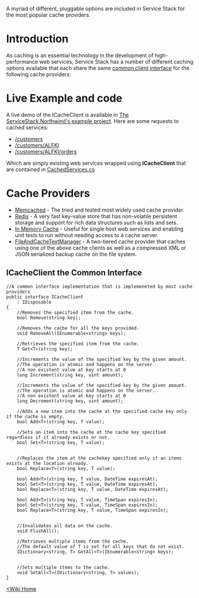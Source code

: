 A myriad of different, pluggable options are included in Service Stack for the most popular cache providers.

# Introduction

As caching is an essential technology in the development of high-performance web services, Service Stack has a number of different caching options available that each share the same
[common client interface](https://github.com/ServiceStack/ServiceStack/blob/master/src/ServiceStack.Interfaces/CacheAccess/ICacheClient.cs)
for the following cache providers:

# Live Example and code

A live demo of the ICacheClient is available in [The ServiceStack.Northwind's example project](http://servicestack.net/ServiceStack.Northwind/). Here are some requests to cached services:

  * [/customers](http://servicestack.net/ServiceStack.Northwind/cached/customers)
  * [/customers/ALFKI](http://servicestack.net/ServiceStack.Northwind/cached/customers/ALFKI)
  * [/customers/ALFKI/orders](http://servicestack.net/ServiceStack.Northwind/cached/customers/ALFKI/orders)

Which are simply existing web services wrapped using **ICacheClient** that are contained in [CachedServices.cs](https://github.com/ServiceStack/ServiceStack.Examples/blob/master/src/ServiceStack.Northwind/ServiceStack.Northwind.ServiceInterface/CachedServices.cs)

# Cache Providers

  * [Memcached](https://github.com/ServiceStack/ServiceStack/tree/master/src/ServiceStack.CacheAccess.Memcached/) - The tried and tested most widely used cache provider.
  * [Redis](https://github.com/ServiceStack/ServiceStack.Redis/blob/master/src/ServiceStack.Redis/RedisClient.ICacheClient.cs) - A very fast key-value store that has  non-volatile persistent storage and support for rich data structures such as lists and sets.
  * [In Memory Cache](https://github.com/ServiceStack/ServiceStack/blob/master/src/ServiceStack.CacheAccess.Providers/MemoryCacheClient.cs) - Useful for single host web services and enabling unit tests to run without needing access to a cache server.
  * [FileAndCacheTextManager](https://github.com/ServiceStack/ServiceStack/blob/master/src/ServiceStack.CacheAccess.Providers/FileAndCacheTextManager.cs) - A two-tiered cache provider that caches using one of the above cache clients as well as a compressed XML or JSON serialized backup cache on the file system.

## ICacheClient the Common Interface


	//A common interface implementation that is implemeneted by most cache providers
	public interface ICacheClient 
		: IDisposable
	{
		//Removes the specified item from the cache.
		bool Remove(string key);

		//Removes the cache for all the keys provided.
		void RemoveAll(IEnumerable<string> keys);

		//Retrieves the specified item from the cache.
		T Get<T>(string key);

		//Increments the value of the specified key by the given amount. 
		//The operation is atomic and happens on the server.
		//A non existent value at key starts at 0
		long Increment(string key, uint amount);

		//Increments the value of the specified key by the given amount. 
		//The operation is atomic and happens on the server.
		//A non existent value at key starts at 0
		long Decrement(string key, uint amount);

		//Adds a new item into the cache at the specified cache key only if the cache is empty.
		bool Add<T>(string key, T value);

		//Sets an item into the cache at the cache key specified regardless if it already exists or not.
		bool Set<T>(string key, T value);


		//Replaces the item at the cachekey specified only if an items exists at the location already. 
		bool Replace<T>(string key, T value);

		bool Add<T>(string key, T value, DateTime expiresAt);
		bool Set<T>(string key, T value, DateTime expiresAt);
		bool Replace<T>(string key, T value, DateTime expiresAt);

		bool Add<T>(string key, T value, TimeSpan expiresIn);
		bool Set<T>(string key, T value, TimeSpan expiresIn);
		bool Replace<T>(string key, T value, TimeSpan expiresIn);


		//Invalidates all data on the cache.
		void FlushAll();

		//Retrieves multiple items from the cache. 
		//The default value of T is set for all keys that do not exist.
		IDictionary<string, T> GetAll<T>(IEnumerable<string> keys);


		//Sets multiple items to the cache. 
		void SetAll<T>(IDictionary<string, T> values);
	}


[<Wiki Home](~/framework/home)
